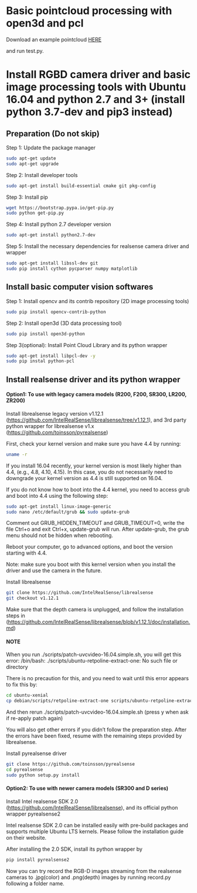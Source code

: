 # Basic pointcloud processing with open3d and pcl

Download an example pointcloud [HERE](https://drive.google.com/open?id=1VgE8L1IlzrO0No8fxAvTlCrLiUaAgckR)

and run test.py.

# Install RGBD camera driver and basic image processing tools with Ubuntu 16.04 and python 2.7 and 3+ (install python 3.7-dev and pip3 instead)

## Preparation (Do not skip)

Step 1: Update the package manager

```bash
sudo apt-get update
sudo apt-get upgrade
```

Step 2: Install developer tools

```bash
sudo apt-get install build-essential cmake git pkg-config
```

Step 3: Install pip

```bash
wget https://bootstrap.pypa.io/get-pip.py
sudo python get-pip.py
```

Step 4: Install python 2.7 developer version

```bash
sudo apt-get install python2.7-dev
```

Step 5: Install the necessary dependencies for realsense camera driver and wrapper

```bash
sudo apt-get install libssl-dev git
sudo pip install cython pycparser numpy matplotlib
```

## Install basic computer vision softwares

Step 1: Install opencv and its contrib repository (2D image processing tools)

```bash
sudo pip install opencv-contrib-python
```

Step 2: Install open3d (3D data processing tool)

```bash
sudo pip install open3d-python
```

Step 3(optional): Install Point Cloud Library and its python wrapper

```bash
sudo apt-get install libpcl-dev -y
sudo pip instal python-pcl
```

## Install realsense driver and its python wrapper


#### Option1: To use with legacy camera models (R200, F200, SR300, LR200, ZR200)

Install librealsense legacy version v1.12.1 (https://github.com/IntelRealSense/librealsense/tree/v1.12.1),
and 3rd party python wrapper for librealsense v1.x (https://github.com/toinsson/pyrealsense)

First, check your kernel version and make sure you have 4.4 by running:

```bash
uname -r
```

If you install 16.04 recently, your kernel version is most likely higher than 4.4, (e.g., 4.8, 4.10, 4.15). In this case, you do not necessarily need to downgrade your kernel version as 4.4 is still supported on 16.04.

If you do not know how to boot into the 4.4 kernel, you need to access grub and boot into 4.4 using the following step:

```bash
sudo apt-get install linux-image-generic
sudo nano /etc/default/grub && sudo update-grub
```

Comment out GRUB_HIDDEN_TIMEOUT and GRUB_TIMEOUT=0, write the file Ctrl+o and exit Ctrl+x, update-grub will run. After update-grub, the grub menu should not be hidden when rebooting.

Reboot your computer, go to advanced options, and boot the version starting with 4.4.

Note: make sure you boot with this kernel version when you install the driver and use the camera in the future.

Install librealsense

```bash
git clone https://github.com/IntelRealSense/librealsense
git checkout v1.12.1
```

Make sure that the depth camera is unplugged, and follow the installation steps in
(https://github.com/IntelRealSense/librealsense/blob/v1.12.1/doc/installation.md)

#### NOTE

When you run ./scripts/patch-uvcvideo-16.04.simple.sh, you will get this error: /bin/bash: ./scripts/ubuntu-retpoline-extract-one: No such file or directory

There is no precaution for this, and you need to wait until this error appears to fix this by:

```bash
cd ubuntu-xenial
cp debian/scripts/retpoline-extract-one scripts/ubuntu-retpoline-extract-one
```

And then rerun ./scripts/patch-uvcvideo-16.04.simple.sh (press y when ask if re-apply patch again)

You will also get other errors if you didn’t follow the preparation step. After the errors have been fixed, resume with the remaining steps provided by librealsense.

Install pyrealsense driver

```bash
git clone https://github.com/toinsson/pyrealsense
cd pyrealsense
sudo python setup.py install
```
#### Option2: To use with newer camera models (SR300 and D series)

Install Intel realsense SDK 2.0 (https://github.com/IntelRealSense/librealsense),
and its official python wrapper pyrealsense2

Intel realsense SDK 2.0 can be installed easily with pre-build packages and supports multiple Ubuntu LTS kernels. Please follow the installation guide on their website.

After installing the 2.0 SDK, install its python wrapper by 

```bash
pip install pyrealsense2
```

Now you can try record the RGB-D images streaming from the realsense cameras to .jpg(color) and .png(depth) images by running record.py following a folder name. 







